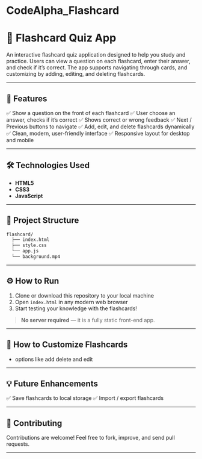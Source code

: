 # CodeAlpha_Flashcard

# 📄 Flashcard Quiz App

An interactive flashcard quiz application designed to help you study and practice. Users can view a question on each flashcard, enter their answer, and check if it’s correct. The app supports navigating through cards, and customizing by adding, editing, and deleting flashcards.

---

## 🚀 Features

✅ Show a question on the front of each flashcard
✅ User choose an answer, checks if it’s correct
✅ Shows correct or wrong feedback
✅ Next / Previous buttons to navigate
✅ Add, edit, and delete flashcards dynamically
✅ Clean, modern, user-friendly interface
✅ Responsive layout for desktop and mobile

---

## 🛠️ Technologies Used

* **HTML5**
* **CSS3**
* **JavaScript**

---

## 📂 Project Structure

```bash
flashcard/
  ├── index.html
  ├── style.css
  └── app.js
  └── background.mp4

```

---

## ⚙️ How to Run

1. Clone or download this repository to your local machine
2. Open `index.html` in any modern web browser
3. Start testing your knowledge with the flashcards!

> **No server required** — it is a fully static front-end app.

---

## 📌 How to Customize Flashcards

* options like add delete and edit

---

## 💡 Future Enhancements

✅ Save flashcards to local storage
✅ Import / export flashcards

---

## 🤝 Contributing

Contributions are welcome! Feel free to fork, improve, and send pull requests.

---
